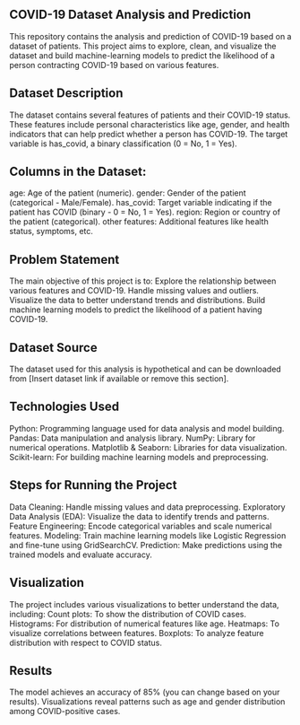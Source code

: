 ## COVID-19 Dataset Analysis and Prediction
  This repository contains the analysis and prediction of COVID-19 based on a dataset of patients. This project aims to explore, clean, and visualize the dataset and build machine-learning models to predict the likelihood of a person contracting COVID-19 based on various features.

## Dataset Description
  The dataset contains several features of patients and their COVID-19 status. These features include personal characteristics like age, gender, and health indicators that can help predict whether a person has COVID-19. The target variable is has_covid, a binary classification (0 = No, 1 = Yes).

## Columns in the Dataset:
  age: Age of the patient (numeric).
  gender: Gender of the patient (categorical - Male/Female).
  has_covid: Target variable indicating if the patient has COVID (binary - 0 = No, 1 = Yes).
  region: Region or country of the patient (categorical).
  other features: Additional features like health status, symptoms, etc.

## Problem Statement
  The main objective of this project is to:
  Explore the relationship between various features and COVID-19.
  Handle missing values and outliers.
  Visualize the data to better understand trends and distributions.
  Build machine learning models to predict the likelihood of a patient having COVID-19.

## Dataset Source
  The dataset used for this analysis is hypothetical and can be downloaded from [Insert dataset link if available or remove this section].

## Technologies Used
  Python: Programming language used for data analysis and model building.
  Pandas: Data manipulation and analysis library.
  NumPy: Library for numerical operations.
  Matplotlib & Seaborn: Libraries for data visualization.
  Scikit-learn: For building machine learning models and preprocessing.

## Steps for Running the Project
  Data Cleaning: Handle missing values and data preprocessing.
  Exploratory Data Analysis (EDA): Visualize the data to identify trends and patterns.
  Feature Engineering: Encode categorical variables and scale numerical features.
  Modeling: Train machine learning models like Logistic Regression and fine-tune using GridSearchCV.
  Prediction: Make predictions using the trained models and evaluate accuracy.

## Visualization
  The project includes various visualizations to better understand the data, including:
  Count plots: To show the distribution of COVID cases.
  Histograms: For distribution of numerical features like age.
  Heatmaps: To visualize correlations between features.
  Boxplots: To analyze feature distribution with respect to COVID status.


## Results
  The model achieves an accuracy of 85% (you can change based on your results).
  Visualizations reveal patterns such as age and gender distribution among COVID-positive cases.
